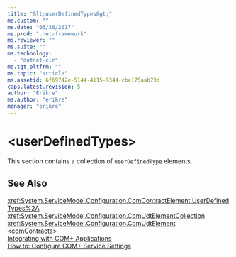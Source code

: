 ```yaml
---
title: "&lt;userDefinedTypes&gt;"
ms.custom: ""
ms.date: "03/30/2017"
ms.prod: ".net-framework"
ms.reviewer: ""
ms.suite: ""
ms.technology: 
  - "dotnet-clr"
ms.tgt_pltfrm: ""
ms.topic: "article"
ms.assetid: 6f69742e-5144-4115-9344-cbe175aab73d
caps.latest.revision: 5
author: "Erikre"
ms.author: "erikre"
manager: "erikre"
---
```

# &lt;userDefinedTypes&gt;
This section contains a collection of `userDefinedType` elements.  
  
## See Also  
 <xref:System.ServiceModel.Configuration.ComContractElement.UserDefinedTypes%2A>   
 <xref:System.ServiceModel.Configuration.ComUdtElementCollection>   
 <xref:System.ServiceModel.Configuration.ComUdtElement>   
 [\<comContracts>](../../../../../docs/framework/configure-apps/file-schema/wcf/comcontracts.md)   
 [Integrating with COM+ Applications](../../../../../docs/framework/wcf/feature-details/integrating-with-com-plus-applications.md)   
 [How to: Configure COM+ Service Settings](../../../../../docs/framework/wcf/feature-details/how-to-configure-com-service-settings.md)
